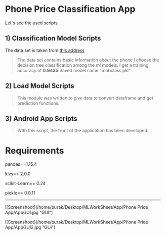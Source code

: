 # Phone Price Classification App

Let's see the used scripts

## 1) Classification Model Scripts

The data set is taken from [this address](https://www.kaggle.com/iabhishekofficial/mobile-price-classification "Data")

> The data set contains basic information about the phone
> I choose the decision tree classification among the ml models.
> I get a training accuracy of **0.9435**
> Saved model name "mobclass.pkl"

## 2) Load Model Scripts

> This module was written to give data to convert dataframe and get prediction functions.

## 3) Android App Scripts

> With this script, the front of the application has been developed.

# Requirements

pandas==1.15.4

kivy== 2.0.0

scikit-Learn== 0.24

pickle== 0.0.11

------------
![Screenshoot](/home/burak/Desktop/MLWorkSheet/App/Phone Price App/AppGUI.jpg "GUI")

![Screenshoot](/home/burak/Desktop/MLWorkSheet/App/Phone Price App/AppGUI2.jpg "GUI")
